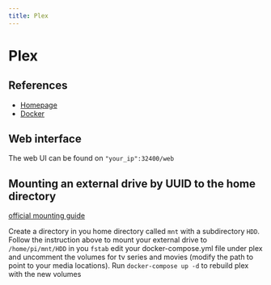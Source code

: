 ```yaml
---
title: Plex
---
```

# Plex
## References 
* [Homepage](https://www.plex.tv/)
* [Docker](https://hub.docker.com/r/linuxserver/plex/)

## Web interface
The web UI can be found on `"your_ip":32400/web`

## Mounting an external drive by UUID to the home directory
[official mounting guide](https://www.raspberrypi.org/documentation/configuration/external-storage.md)

Create a directory in you home directory called `mnt` with a subdirectory `HDD`. Follow the instruction above to mount your external drive to `/home/pi/mnt/HDD` in you `fstab` edit your docker-compose.yml file under plex and uncomment the volumes for tv series and movies (modify the path to point to your media locations). Run `docker-compose up -d` to rebuild plex with the new volumes 